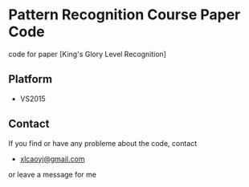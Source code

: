 Pattern Recognition Course Paper Code
=====================================
code for paper [King's Glory Level Recognition]

## Platform
- VS2015

## Contact
If you find or have any probleme about the code, contact
- xlcaoyi@gmail.com

or leave a message for me
